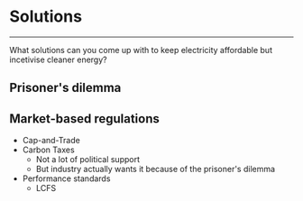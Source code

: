 # Solutions

----

What solutions can you come up with to keep electricity affordable but incetivise
cleaner energy?

## Prisoner's dilemma

## Market-based regulations

* Cap-and-Trade
* Carbon Taxes
  * Not a lot of political support
  * But industry actually wants it because of the prisoner's dilemma
* Performance standards
  * LCFS
